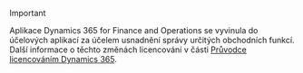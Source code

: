 > [!IMPORTANT]
> Aplikace Dynamics 365 for Finance and Operations se vyvinula do účelových aplikací za účelem usnadnění správy určitých obchodních funkcí. Další informace o těchto změnách licencování v části [Průvodce licencováním Dynamics 365](https://mbs.microsoft.com/Files/public/365/Dynamics365LicensingGuide.pdf).
 
